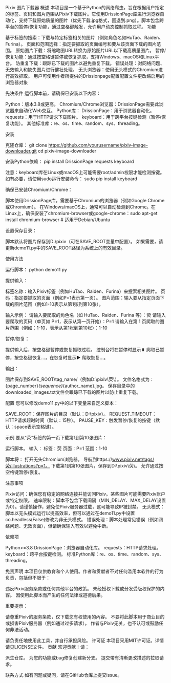 Pixiv 图片下载器
概述
本项目是一个基于Python的网络爬虫，旨在根据用户指定的标签、页码和图片范围从Pixiv下载图片。它使用DrissionPage库进行浏览器自动化，支持下载原始质量的图片（优先下载.jpg格式，回退到.png）。脚本包含跨平台的暂停/恢复功能，通过空格键触发，允许用户动态控制抓取过程。
功能

基于标签的搜索：下载与特定标签相关的图片（例如角色名如HuTao、Raiden、Furina）。
页面和范围选择：指定要抓取的页面编号和要从该页面下载的图片范围。
原始图片下载：将缩略图URL转换为原始图片URL以下载高质量图片。
暂停/恢复功能：通过按空格键暂停或恢复抓取，支持Windows、macOS和Linux平台。
防重复下载：跟踪已下载的图片以避免重复下载。
错误处理：对网络问题、无效输入和缺失图片进行健壮处理。
无头浏览器：使用无头模式的Chromium进行高效抓取。
用户可使用作者所提供的Drissionpage配置配置文件更改缩启用的浏览器对象

先决条件
运行脚本前，请确保已安装以下内容：

Python：版本3.8或更高。
Chromium/Chrome浏览器：DrissionPage需要此浏览器来自动化Web交互。
Python库：
DrissionPage：用于浏览器自动化。
requests：用于HTTP请求下载图片。
keyboard：用于跨平台按键检测（暂停/恢复功能）。
其他标准库：re、os、time、random、sys、threading。



安装

克隆仓库：
git clone https://github.com/yourusername/pixiv-image-downloader.git
cd pixiv-image-downloader


安装Python依赖：
pip install DrissionPage requests keyboard

注意：keyboard库在Linux或macOS上可能需要root/admin权限才能检测按键。如有必要，请使用sudo运行安装命令：
sudo pip install keyboard


确保已安装Chromium/Chrome：

脚本使用DrissionPage库，需要基于Chromium的浏览器（例如Google Chrome或Chromium）。
在Windows/macOS上，通常可以自动检测到Chrome。在Linux上，确保安装了chromium-browser或google-chrome：sudo apt-get install chromium-browser  # 适用于Debian/Ubuntu




设置保存目录：

脚本默认将图片保存到D:\pixiv（可在SAVE_ROOT变量中配置）。
如果需要，请更新demo11.py中的SAVE_ROOT路径为系统上的有效目录。



使用方法

运行脚本：
python demo11.py


提供输入：

标签名称：输入Pixiv标签（例如HuTao、Raiden、Furina）来搜索相关图片。
页码：指定要抓取的页面（例如P=1表示第一页）。
图片范围：输入要从指定页面下载的图片范围（例如1-10表示从第1张到第10张）。

输入示例：
请输入要爬取的角色名（如 HuTao、Raiden、Furina 等）：荧
请输入要爬取的页码（单页如 P=1，表示从第一页开始）：P=1
请输入在第 1 页爬取的图片范围（例如：1-10，表示从第1张到第10张）：1-10


暂停/恢复：

提供输入后，按空格键暂停或恢复抓取过程。
控制台将在暂停时显示⏸️ 爬取已暂停，按空格键恢复...，在恢复时显示▶️ 爬取恢复...。


输出：

图片保存到SAVE_ROOT/tag_name/（例如D:\pixiv\荧\）。
文件名格式为：{page_number}_{sequence}_{author_name}.jpg。
保存目录中的downloaded_images.txt文件会跟踪已下载的图片以防止重复下载。



配置
您可以修改demo11.py中的以下变量来自定义脚本：

SAVE_ROOT：保存图片的目录（默认：D:\pixiv）。
REQUEST_TIMEOUT：HTTP请求超时时间（默认：15秒）。
PAUSE_KEY：触发暂停/恢复的按键（默认：space表示空格键）。

示例
要从"荧"标签的第一页下载第1到第10张图片：

运行脚本。
输入：
标签：荧
页面：P=1
范围：1-10


脚本将：
打开无头Chromium浏览器。
导航到https://www.pixiv.net/tags/荧/illustrations?p=1。
下载第1到第10张图片，保存到D:\pixiv\荧\。
允许通过按空格键暂停/恢复。

注意事项

Pixiv访问：确保您有稳定的网络连接并能访问Pixiv。某些图片可能需要Pixiv账户或特定权限。
速率限制：脚本不包含下载间隔（MIN_DELAY、MAX_DELAY设置为0）。请谨慎操作，避免使Pixiv服务器过载，这可能导致IP被封禁。
无头模式：脚本以无头模式运行以提高效率，但可以通过在demo11.py中设置co.headless(False)修改为非无头模式。
错误处理：脚本处理常见错误（例如网络问题、无效页面），但请确保输入有效以避免中断。

依赖项

Python>=3.8
DrissionPage：浏览器自动化库。
requests：HTTP请求处理。
keyboard：跨平台按键检测。
标准Python库：re、os、time、random、sys、threading。

免责声明
本项目仅供教育和个人使用。作者和贡献者不对任何滥用本软件的行为负责，包括但不限于：

违反Pixiv服务条款或任何其他平台的政策。
未经授权下载或分发受版权保护的内容。
因使用此脚本而产生的任何法律或道德后果。

重要提示：

请尊重Pixiv的服务条款，仅下载您有权使用的內容。
不要将此脚本用于商业目的或损害Pixiv服务器（例如通过过多请求）。
作者与Pixiv无关，也不认可或鼓励任何非法活动。

请负责任地使用此工具，并自行承担风险。
许可证
本项目采用MIT许可证。详情请见LICENSE文件。
贡献
欢迎贡献！请：

派生仓库。
为您的功能或bug修复创建新分支。
提交带有清晰更改描述的拉取请求。

联系方式
如有问题或疑问，请在GitHub仓库上提交issue。